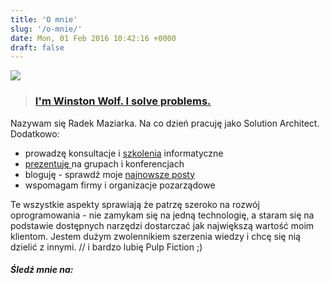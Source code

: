 ```yaml
---
title: 'O mnie'
slug: '/o-mnie/'
date: Mon, 01 Feb 2016 10:42:16 +0000
draft: false
---
```


[![](https://radekmaziarka.pl/wp-content/uploads/2018/10/small-e1538916543257.jpg)](https://radekmaziarka.pl/wp-content/uploads/2018/10/small-e1538916543257.jpg)

> ### [I'm Winston Wolf. I solve problems.](https://hrspoiler.wordpress.com/2013/05/13/im-winston-wolf-i-solve-problems/)

Nazywam się Radek Maziarka. Na co dzień pracuję jako Solution Architect. Dodatkowo:

*   prowadzę konsultacje i [szkolenia](https://radekmaziarka.pl/szkolenia/) informatyczne
*   [prezentuję ](https://radekmaziarka.pl/prelekcje/)na grupach i konferencjach
*   bloguję - sprawdź moje [najnowsze posty](http://radblog.pl/pl)
*   wspomagam firmy i organizacje pozarządowe

Te wszystkie aspekty sprawiają że patrzę szeroko na rozwój oprogramowania - nie zamykam się na jedną technologię, a staram się na podstawie dostępnych narzędzi dostarczać jak największą wartość moim klientom. Jestem dużym zwolennikiem szerzenia wiedzy i chcę się nią dzielić z innymi. // i bardzo lubię Pulp Fiction ;)

##### Śledź mnie na: